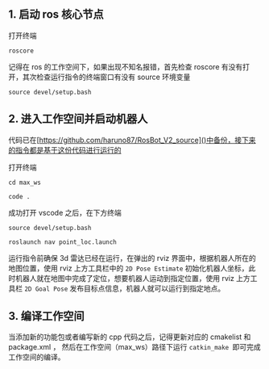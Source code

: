 ## 1. 启动 ros 核心节点

打开终端

```
roscore
```

记得在 ros 的工作空间下，如果出现不知名报错，首先检查 roscore 有没有打开，其次检查运行指令的终端窗口有没有 source 环境变量

```
source devel/setup.bash
```

## 2. 进入工作空间并启动机器人

代码已在[https://github.com/haruno87/RosBot_V2_source]()中备份，接下来的指令都是基于这份代码进行运行的

打开终端

```
cd max_ws
```

```
code .
```

成功打开 vscode 之后，在下方终端

```
source devel/setup.bash
```

```
roslaunch nav point_loc.launch
```

运行指令前确保 3d 雷达已经在运行，在弹出的 rviz 界面中，根据机器人所在的地图位置，使用 rviz 上方工具栏中的 `2D Pose Estimate` 初始化机器人坐标，此时机器人就在地图中完成了定位，想要机器人运动到指定位置，使用 rviz 上方工具栏 `2D Goal Pose` 发布目标点信息，机器人就可以运行到指定地点。

## 3. 编译工作空间

当添加新的功能包或者编写新的 cpp 代码之后，记得更新对应的 cmakelist 和 package.xml ， 然后在工作空间（max_ws）路径下运行 `catkin_make `即可完成工作空间的编译。
